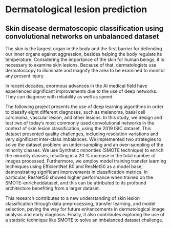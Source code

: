 # Dermatological lesion prediction
## Skin disease dermatoscopic classification using convolutional networks on unbalanced dataset

The skin is the largest organ in the body and the first barrier for defending our inner organs against aggression, besides helping the body regulate its temperature. Considering the importance of the skin for human beings, it is necessary to examine skin lesions. Because of that, dermatologists use dermatoscopy to illuminate and magnify the area to be examined to monitor any present injury.

In recent decades, enormous advances in the AI medical field have experienced significant improvements due to the use of deep networks. They can diagnose with reliability as well as speed.

The following project presents the use of deep learning algorithms in order to classify eight different diagnoses, such as melanoma, basal cell carcinoma, vascular lesion, and other lesions. In this study, we design and test two of today’s most commonly used convolutional networks in the context of skin lesion classification, using the 2019 ISIC dataset. This dataset presented quality challenges, including resolution variations and very significant inter-class imbalances. We implemented two strategies to solve the dataset problem: an under-sampling and an over-sampling of the minority classes. We use Synthetic minorities (SMOTE technique) to enrich the minority classes, resulting in a 20 % increase in the total number of images processed. Furthermore, we employ model training transfer learning techniques using EfficientNet B0 and ResNet50 as a model base, demonstrating significant improvements in classification metrics. In particular, ResNet50 showed higher performance when trained on the SMOTE-enricheddataset, and this can be attributed to its profound architecture benefiting from a larger dataset.

This research contributes to a new understanding of skin lesion classification through data preprocessing, transfer learning, and model selection, paving the way for future enhancements in dermatological image analysis and early diagnosis. Finally, it also contributes exploring the use of a statistic technique like SMOTE to solve an imbalanced dataset challenge. 
